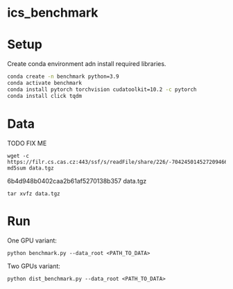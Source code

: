 # ics_benchmark


# Setup 

Create conda environment adn install required libraries.

```sh
conda create -n benchmark python=3.9
conda activate benchmark
conda install pytorch torchvision cudatoolkit=10.2 -c pytorch 
conda install click tqdm
```

# Data
TODO FIX ME
```
wget -c https://filr.cs.cas.cz:443/ssf/s/readFile/share/226/-7042450145272094661/publicLink/data.tgz
md5sum data.tgz
```
6b4d948b0402caa2b61af5270138b357  data.tgz
    
```
tar xvfz data.tgz 
```

# Run

One GPU variant: 
```
python benchmark.py --data_root <PATH_TO_DATA> 
```

Two GPUs variant:
```
python dist_benchmark.py --data_root <PATH_TO_DATA>
```
